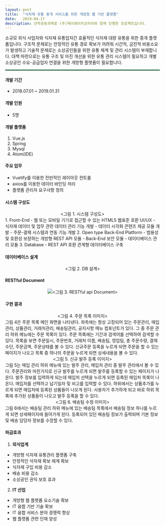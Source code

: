 ```yaml
---
layout: post
title:  "식자재 유통 중개 서비스를 위한 개방형 웹 기반 플랫폼"
date:   2019-04-17
description: 산학공동과제로 (주)제이에이치코리아와 함께 진행한 프로젝트입니다.
---
```


<p class="intro"><span class="dropcap">소</span>규모 외식 사업자와 식자재 유통업자간 효율적인 식자재 대량 유통을 위한 중개 플랫폼입니다. 구조적 문제로는 안정적인 유통 경로 확보가 어려워 시간적, 금전적 비용소요가 발생하고 기술적 문제로는 소상공인들을 위한 유통 체계 및 관리 시스템이 부재합니다. 대책 마련으로는 유통 구조 및 마진 개선을 위한 유통 관리 시스템이 필요하고 개별 소상공인 수요-공급업자 연결을 위한 개방형 플랫폼이 필요합니다.</p>

<hr style="border: solid 1.2px #2e8b57">

<!-- # Heading 1

## Heading 2

### Heading 3

#### Heading 4

##### Heading 5

###### Heading 6 -->

<!-- <blockquote>개발 환경</blockquote> -->

#### 개발 기간
* 2018.07.01 ~ 2019.01.31

#### 개발 인원
* 5명

#### 개발 플랫폼
1. Vue.js
2. Spring
3. Mysql
4. Atom(IDE)

#### 주요 업무
* Vuetify를 이용한 전반적인 레이아웃 컨트롤
* axios를 이용한 데이터 바인딩 처리
* 플랫폼 관리자 요구사항 정의

#### 시스템 구성도
<figure style="text-align: center;margin:0"><img src="{{ '/assets/img/산학공동과제_시스템구성도.JPG'}}" style="margin-bottom:0" alt=""><그림 1. 시스템 구성도></figure>
1. Front-End
 - 웹 또는 모바일 기기로 접근할 수 있는 HTML5 웹표준 호환 UI/UX
 - 식자재 데이터 및 업무 관련 데이터 관리 기능 개발
 - 데이터 시각화 콘텐츠 제공 모듈 개발
 - 주문-결제 시스템과 연동 기능 개발
2. Open type Back-End Platform
 - 범용성 및 호환성 보장하는 개방형 REST API 모듈
 - Back-End 보안 모듈
 - 데이터베이스 관리 모듈
3. Database
 - REST API 호환 관계형 데이터베이스 구축

#### 데이터베이스 설계
<figure style="text-align: center;"><img src="{{ '/assets/img/산학공동과제_DB.png'}}" style="margin-bottom:0" alt=""><그림 2. DB 설계></figure>

#### RESTful Document
<figure style="text-align: center;"><img src="{{ '/assets/img/주문검색조회.png'}}" style="margin-bottom:0"><그림 3. RESTful api Document></figure>

#### 구현 결과
<figure style="text-align: center;margin: 0"><img src="{{ '/assets/img/산학공동과제_주문목록.png'}}" style="margin-bottom:0" alt=""><그림 4. 주문 목록 이미지></figure>
그림 4은 주문 목록 메인 화면을 나타낸다. 좌측에는 항상 고정되어 있는 주문관리, 매입관리, 상품관리, 거래처관리, 배송팀관리, 공지사항 메뉴 컴포넌트가 있다. 그 중 주문 관리 하위 메뉴에는 주문 목록이 있다. 주문 목록에는 기간과 검색어를 선택하여 검색할 수 있다. 목록을 보면 주문일시, 주문번호, 거래처 이름, 배송팀, 영업팀, 총 주문수량, 결제수단, 주문금액, 주문상태를 볼 수 있다. 신규주문 등록을 누르게 되면 주문을 할 수 있는 페이지가 나오고 목록 중 하나의 주문을 누르게 되면 상세내용을 볼 수 있다.

<figure style="text-align: center;margin: 0"><img src="{{ '/assets/img/산학공동과제_신규발주등록.png'}}" style="margin-bottom:0" alt=""><그림 5. 신규 발주 등록 이미지></figure>
그림 5는 매입 관리 하위 메뉴에 있는 발주 관리, 매입처 관리 중 발주 관리에서 볼 수 있다. 주문관리와 마찬가지로 신규 발주를 누르게 되면 발주를 등록할 수 있는 페이지가 나온다. 발주 정보를 입력하게 되는데 매입처 선택을 누르게 되면 등록된 매입처 목록이 나온다. 매입처를 선택하고 납기일자 및 비고를 입력할 수 있다. 하위에서는 상품추가를 누르게 되면 매입처에 등록된 상품들이 나오게 된다. 사용자가 추가하게 되고 바로 하위 목록에 추가된 상품들이 나오고 발주 등록을 할 수 있다.  

<figure style="text-align: center;margin: 0"><img src="{{ '/assets/img/산학공동과제_배송팀수정.png'}}" style="margin-bottom:0" alt=""><그림 6. 배송팀 수정 이미지></figure>
그림 6에서는 배송팀 관리 하위 메뉴에 있는 배송팀 목록에서 배송팀 정보 하나를 누르게 되면 상세페이지에 들어가게 된다. 등록되어 있던 배송팀 정보가 출력되며 기본 정보 및 배송 담당자 정보를 수정할 수 있다. 

#### 파급효과
1. **외식업계**
  - 개방형 식자재 유통관리 플랫폼 구축
  - 안정적인 삭자재 확보 체계 확보
  - 식자재 구입 비용 감소
  - 배송 비용 감소
  - 소상공인 권익 보호 효과
2. **IT 산업**
  - 개방형 웹 플랫폼 요소기술 확보
  - IT 융합 기반 기술 확보
  - IT 융합 서비스 분야 경쟁력 향상
  - 웹 플랫폼 관련 인재 양성
